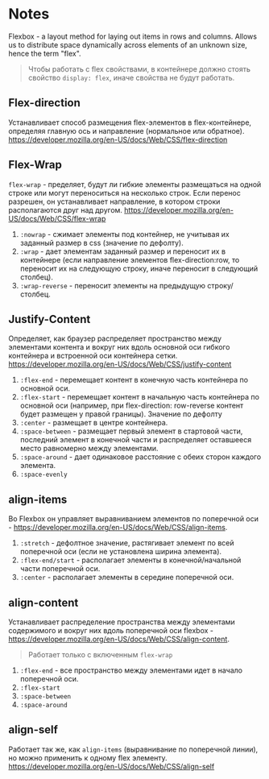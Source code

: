 # Notes
Flexbox - a layout method for laying out items in rows and columns. Allows us to distribute space dynamically across elements of an unknown size, hence the term "flex".

> Чтобы работать с flex свойствами, в контейнере должно стоять свойство `display: flex`, иначе свойства не будут работать.
## Flex-direction
Устанавливает способ размещения flex-элементов в flex-контейнере, определяя главную ось и направление (нормальное или обратное). https://developer.mozilla.org/en-US/docs/Web/CSS/flex-direction

## Flex-Wrap
`flex-wrap` - пределяет, будут ли гибкие элементы размещаться на одной строке или могут переноситься на несколько строк. Если перенос разрешен, он устанавливает направление, в котором строки располагаются друг над другом.
https://developer.mozilla.org/en-US/docs/Web/CSS/flex-wrap

1. `:nowrap` - сжимает элементы под контейнер, не учитывая их заданный размер в css (значение по дефолту).
2. `:wrap` - дает элементам заданный размер и переносит их в контейнере (если направление элементов flex-direction:row, то переносит их на следующую строку, иначе переносит в следующий столбец).
3. `:wrap-reverse` - переносит элементы на предыдущую строку/столбец.

## Justify-Content
Определяет, как браузер распределяет пространство между элементами контента и вокруг них вдоль основной оси гибкого контейнера и встроенной оси контейнера сетки.
https://developer.mozilla.org/en-US/docs/Web/CSS/justify-content

1. `:flex-end` - перемещает контент в конечную часть контейнера по основной оси.
2. `:flex-start` - перемещает контент в начальную часть контейнера по основной оси (например, при flex-direction: row-reverse контент будет размещен у правой границы). Значение по дефолту
3. `:center` - размещает в центре контейнера.
4. `:space-between` - размещает первый элемент в стартовой части, последний элемент в конечной части и распределяет оставшееся место равномерно между элементами.
5. `:space-around` - дает одинаковое расстояние с обеих сторон каждого элемента.
6. `:space-evenly`

## align-items
Во Flexbox он управляет выравниванием элементов по поперечной оси - https://developer.mozilla.org/en-US/docs/Web/CSS/align-items.

1. `:stretch` - дефолтное значение, растягивает элемент по всей поперечной оси (если не установлена ширина элемента).
2. `:flex-end/start` - располагает элементы в конечной/начальной части поперечной оси.
3. `:center` - располагает элементы в середине поперечной оси.

## align-content
Устанавливает распределение пространства между элементами содержимого и вокруг них вдоль поперечной оси flexbox - https://developer.mozilla.org/en-US/docs/Web/CSS/align-content.
> Работает только с включенным `flex-wrap`

1. `:flex-end` - все пространство между элементами идет в начало поперечной оси.
2. `:flex-start`
3. `:space-between`
3. `:space-around`

## align-self
Работает так же, как `align-items` (выравнивание по поперечной линии), но можно применить к одному flex элементу. https://developer.mozilla.org/en-US/docs/Web/CSS/align-self


